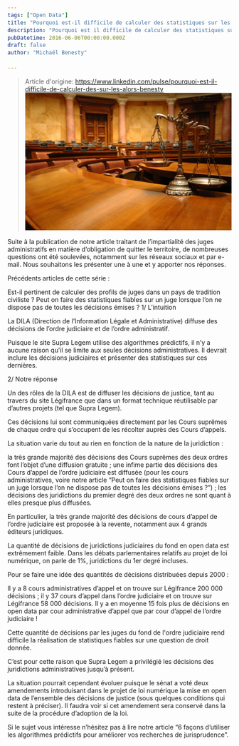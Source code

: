 ```yaml
---
tags: ["Open Data"]
title: "Pourquoi est-il difficile de calculer des statistiques sur les décisions judiciaires alors que c’est possible avec celles de l’ordre administratif ?"
description: "Pourquoi est il difficile de calculer des statistiques sur les décisions judiciaires alors que c’est possible avec celles de l’ordre administratif ? Michael BENESTY Head Of Researc"
pubDatetime: 2016-06-06T00:00:00.000Z
draft: false
author: "Michaël Benesty"

---
```


> Article d'origine: https://www.linkedin.com/pulse/pourquoi-est-il-difficile-de-calculer-des-sur-les-alors-benesty
![Pourquoi est-il difficile de calculer des statistiques sur les décisions judiciaires alors que c’est possible avec celles de l’ordre administratif ?](./img-01.jpg)

Suite à la publication de notre article traitant de l’impartialité des juges administratifs en matière d’obligation de quitter le territoire, de nombreuses questions ont été soulevées, notamment sur les réseaux sociaux et par e-mail. Nous souhaitons les présenter une à une et y apporter nos réponses.

Précédents articles de cette série :

Est-il pertinent de calculer des profils de juges dans un pays de tradition civiliste ? Peut on faire des statistiques fiables sur un juge lorsque l’on ne dispose pas de toutes les décisions émises ? 1/ L’intuition

La DILA (Direction de l’Information Légale et Administrative) diffuse des décisions de l’ordre judiciaire et de l’ordre administratif.

Puisque le site Supra Legem utilise des algorithmes prédictifs, il n’y a aucune raison qu’il se limite aux seules décisions administratives. Il devrait inclure les décisions judiciaires et présenter des statistiques sur ces dernières.

2/ Notre réponse

Un des rôles de la DILA est de diffuser les décisions de justice, tant au travers du site Légifrance que dans un format technique réutilisable par d’autres projets (tel que Supra Legem).

Ces décisions lui sont communiquées directement par les Cours suprêmes de chaque ordre qui s’occupent de les récolter auprès des Cours d’appels.

La situation varie du tout au rien en fonction de la nature de la juridiction :

la très grande majorité des décisions des Cours suprêmes des deux ordres font l’objet d’une diffusion gratuite ; une infime partie des décisions des Cours d’appel de l’ordre judiciaire est diffusée (pour les cours administratives, voire notre article “Peut on faire des statistiques fiables sur un juge lorsque l’on ne dispose pas de toutes les décisions émises ?”) ; les décisions des juridictions du premier degré des deux ordres ne sont quant à elles presque plus diffusées.

En particulier, la très grande majorité des décisions de cours d’appel de l’ordre judiciaire est proposée à la revente, notamment aux 4 grands éditeurs juridiques.

La quantité de décisions de juridictions judiciaires du fond en open data est extrêmement faible. Dans les débats parlementaires relatifs au projet de loi numérique, on parle de 1%, juridictions du 1er degré incluses.

Pour se faire une idée des quantités de décisions distribuées depuis 2000 :

Il y a 8 cours administratives d’appel et on trouve sur Légifrance 200 000 décisions ; il y 37 cours d’appel dans l’ordre judiciaire et on trouve sur Légifrance 58 000 décisions. Il y a en moyenne 15 fois plus de décisions en open data par cour administrative d’appel que par cour d’appel de l’ordre judiciaire !

Cette quantité de décisions par les juges du fond de l'ordre judiciaire rend difficile la réalisation de statistiques fiables sur une question de droit donnée.

C’est pour cette raison que Supra Legem a privilégié les décisions des juridictions administratives jusqu’à présent.

La situation pourrait cependant évoluer puisque le sénat a voté deux amendements introduisant dans le projet de loi numérique la mise en open data de l’ensemble des décisions de justice (sous quelques conditions qui restent à préciser). Il faudra voir si cet amendement sera conservé dans la suite de la procédure d’adoption de la loi.

Si le sujet vous intéresse n’hésitez pas à lire notre article “6 façons d’utiliser les algorithmes prédictifs pour améliorer vos recherches de jurisprudence”.
